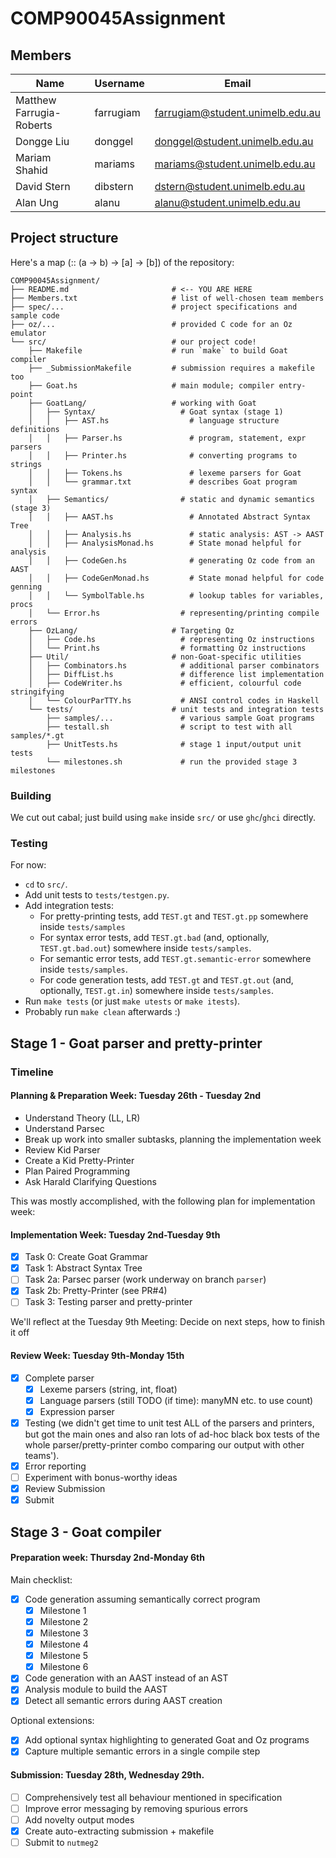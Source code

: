 # COMP90045Assignment

## Members

| Name                      | Username   | Email                            |
| ------------------------- | ---------- | -------------------------------- |
| Matthew Farrugia-Roberts  | farrugiam  | farrugiam@student.unimelb.edu.au |
| Dongge Liu                | donggel    | donggel@student.unimelb.edu.au   |
| Mariam Shahid             | mariams    | mariams@student.unimelb.edu.au   |
| David Stern               | dibstern   | dstern@student.unimelb.edu.au    |
| Alan Ung                  | alanu      | alanu@student.unimelb.edu.au     |

## Project structure

Here's a map (:: (a -> b) -> [a] -> [b]) of the repository:

```
COMP90045Assignment/
├── README.md                       # <-- YOU ARE HERE
├── Members.txt                     # list of well-chosen team members
├── spec/...                        # project specifications and sample code
├── oz/...                          # provided C code for an Oz emulator
└── src/                            # our project code!
    ├── Makefile                    # run `make` to build Goat compiler
    ├── _SubmissionMakefile         # submission requires a makefile too
    ├── Goat.hs                     # main module; compiler entry-point
    ├── GoatLang/                   # working with Goat
    │   ├── Syntax/                   # Goat syntax (stage 1)
    │   │   ├── AST.hs                  # language structure definitions
    │   │   ├── Parser.hs               # program, statement, expr parsers
    │   │   ├── Printer.hs              # converting programs to strings
    │   │   ├── Tokens.hs               # lexeme parsers for Goat
    │   │   └── grammar.txt             # describes Goat program syntax
    │   ├── Semantics/                # static and dynamic semantics (stage 3)
    │   │   ├── AAST.hs                 # Annotated Abstract Syntax Tree
    │   │   ├── Analysis.hs             # static analysis: AST -> AAST
    │   │   ├── AnalysisMonad.hs        # State monad helpful for analysis
    │   │   ├── CodeGen.hs              # generating Oz code from an AAST
    │   │   ├── CodeGenMonad.hs         # State monad helpful for code genning
    │   │   └── SymbolTable.hs          # lookup tables for variables, procs
    │   └── Error.hs                  # representing/printing compile errors
    ├── OzLang/                     # Targeting Oz
    │   ├── Code.hs                   # representing Oz instructions
    │   └── Print.hs                  # formatting Oz instructions
    ├── Util/                       # non-Goat-specific utilities
    │   ├── Combinators.hs            # additional parser combinators
    │   ├── DiffList.hs               # difference list implementation
    │   ├── CodeWriter.hs             # efficient, colourful code stringifying
    │   └── ColourParTTY.hs           # ANSI control codes in Haskell
    └── tests/                      # unit tests and integration tests
        ├── samples/...               # various sample Goat programs
        ├── testall.sh                # script to test with all samples/*.gt
        ├── UnitTests.hs              # stage 1 input/output unit tests
        └── milestones.sh             # run the provided stage 3 milestones
```

### Building

We cut out cabal; just build using `make` inside `src/` or use `ghc`/`ghci` directly.

### Testing

For now:

* `cd` to `src/`.
* Add unit tests to `tests/testgen.py`.
* Add integration tests:
  - For pretty-printing tests, add `TEST.gt` and `TEST.gt.pp` somewhere inside `tests/samples`
  - For syntax error tests, add `TEST.gt.bad` (and, optionally, `TEST.gt.bad.out`) somewhere inside `tests/samples`.
  - For semantic error tests, add `TEST.gt.semantic-error` somewhere inside `tests/samples`.
  - For code generation tests, add `TEST.gt` and `TEST.gt.out` (and, optionally, `TEST.gt.in`) somewhere inside `tests/samples`.
* Run `make tests` (or just `make utests` or `make itests`).
* Probably run `make clean` afterwards :)

## Stage 1 - Goat parser and pretty-printer

### Timeline

#### Planning & Preparation Week: Tuesday 26th - Tuesday 2nd

- Understand Theory (LL, LR)
- Understand Parsec
- Break up work into smaller subtasks, planning the implementation week
- Review Kid Parser
- Create a Kid Pretty-Printer
- Plan Paired Programming
- Ask Harald Clarifying Questions

This was mostly accomplished, with the following plan for implementation week:

#### Implementation Week: Tuesday 2nd-Tuesday 9th

- [x] Task 0: Create Goat Grammar
- [x] Task 1: Abstract Syntax Tree
- [ ] Task 2a: Parsec parser (work underway on branch `parser`)
- [x] Task 2b: Pretty-Printer (see PR#4)
- [ ] Task 3: Testing parser and pretty-printer

We'll reflect at the Tuesday 9th Meeting: Decide on next steps, how to finish it off

#### Review Week: Tuesday 9th-Monday 15th

- [x] Complete parser
  - [x] Lexeme parsers (string, int, float)
  - [x] Language parsers (still TODO (if time): manyMN etc. to use count)
  - [x] Expression parser
- [x] Testing (we didn't get time to unit test ALL of the parsers and printers, but got the main ones and also ran lots of ad-hoc black box tests of the whole parser/pretty-printer combo comparing our output with other teams').
- [x] Error reporting
- [ ] Experiment with bonus-worthy ideas
- [x] Review Submission
- [x] Submit

## Stage 3 - Goat compiler

#### Preparation week: Thursday 2nd-Monday 6th

Main checklist:

- [x] Code generation assuming semantically correct program
  - [x] Milestone 1
  - [x] Milestone 2
  - [x] Milestone 3
  - [x] Milestone 4
  - [x] Milestone 5
  - [x] Milestone 6
- [x] Code generation with an AAST instead of an AST
- [x] Analysis module to build the AAST
- [x] Detect all semantic errors during AAST creation

Optional extensions:

- [x] Add optional syntax highlighting to generated Goat and Oz programs
- [x] Capture multiple semantic errors in a single compile step

#### Submission: Tuesday 28th, Wednesday 29th.

- [ ] Comprehensively test all behaviour mentioned in specification
- [ ] Improve error messaging by removing spurious errors
- [ ] Add novelty output modes
- [x] Create auto-extracting submission + makefile
- [ ] Submit to `nutmeg2`
